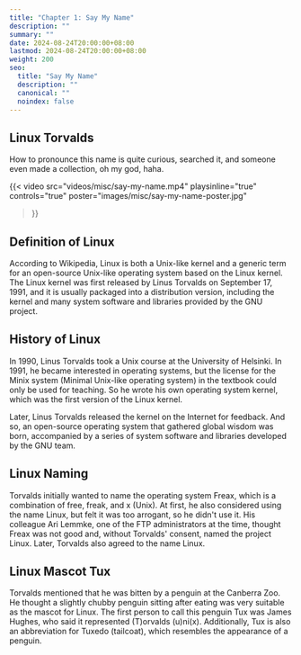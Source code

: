 ```yaml
---
title: "Chapter 1: Say My Name"
description: ""
summary: ""
date: 2024-08-24T20:00:00+08:00
lastmod: 2024-08-24T20:00:00+08:00
weight: 200
seo:
  title: "Say My Name"
  description: ""
  canonical: ""
  noindex: false
---
```


## Linux Torvalds

How to pronounce this name is quite curious, searched it, and someone even made a collection, oh my god, haha.

{{< video
  src="videos/misc/say-my-name.mp4"
  playsinline="true"
  controls="true"
  poster="images/misc/say-my-name-poster.jpg"
>}}

## Definition of Linux

According to Wikipedia, Linux is both a Unix-like kernel and a generic term for an open-source Unix-like operating system based on the Linux kernel.
The Linux kernel was first released by Linus Torvalds on September 17, 1991, and it is usually packaged into a distribution version,
including the kernel and many system software and libraries provided by the GNU project.

## History of Linux

In 1990, Linus Torvalds took a Unix course at the University of Helsinki.
In 1991, he became interested in operating systems,
but the license for the Minix system (Minimal Unix-like operating system) in the textbook could only be used for teaching.
So he wrote his own operating system kernel, which was the first version of the Linux kernel.

Later, Linus Torvalds released the kernel on the Internet for feedback.
And so, an open-source operating system that gathered global wisdom was born,
accompanied by a series of system software and libraries developed by the GNU team.

## Linux Naming

Torvalds initially wanted to name the operating system Freax, which is a combination of free, freak, and x (Unix).
At first, he also considered using the name Linux, but felt it was too arrogant, so he didn't use it.
His colleague Ari Lemmke, one of the FTP administrators at the time,
thought Freax was not good and, without Torvalds' consent, named the project Linux.
Later, Torvalds also agreed to the name Linux.

## Linux Mascot Tux

Torvalds mentioned that he was bitten by a penguin at the Canberra Zoo.
He thought a slightly chubby penguin sitting after eating was very suitable as the mascot for Linux.
The first person to call this penguin Tux was James Hughes, who said it represented (T)orvalds (u)ni(x).
Additionally, Tux is also an abbreviation for Tuxedo (tailcoat), which resembles the appearance of a penguin.
